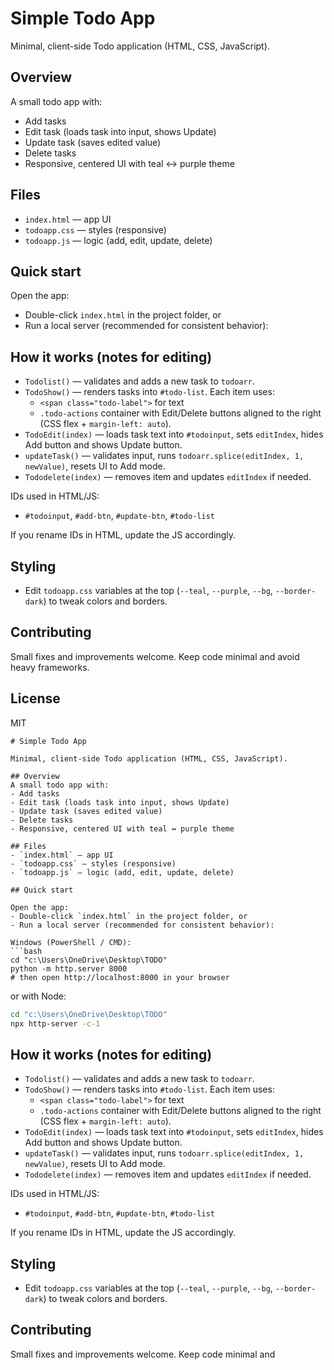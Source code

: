# Simple Todo App

Minimal, client-side Todo application (HTML, CSS, JavaScript).

## Overview
A small todo app with:
- Add tasks
- Edit task (loads task into input, shows Update)
- Update task (saves edited value)
- Delete tasks
- Responsive, centered UI with teal ↔ purple theme

## Files
- `index.html` — app UI
- `todoapp.css` — styles (responsive)
- `todoapp.js` — logic (add, edit, update, delete)

## Quick start

Open the app:
- Double-click `index.html` in the project folder, or
- Run a local server (recommended for consistent behavior):

## How it works (notes for editing)
- `Todolist()` — validates and adds a new task to `todoarr`.
- `TodoShow()` — renders tasks into `#todo-list`. Each item uses:
  - `<span class="todo-label">` for text
  - `.todo-actions` container with Edit/Delete buttons aligned to the right (CSS flex + `margin-left: auto`).
- `TodoEdit(index)` — loads task text into `#todoinput`, sets `editIndex`, hides Add button and shows Update button.
- `updateTask()` — validates input, runs `todoarr.splice(editIndex, 1, newValue)`, resets UI to Add mode.
- `Tododelete(index)` — removes item and updates `editIndex` if needed.

IDs used in HTML/JS:
- `#todoinput`, `#add-btn`, `#update-btn`, `#todo-list`

If you rename IDs in HTML, update the JS accordingly.

## Styling
- Edit `todoapp.css` variables at the top (`--teal`, `--purple`, `--bg`, `--border-dark`) to tweak colors and borders.

## Contributing
Small fixes and improvements welcome. Keep code minimal and avoid heavy frameworks.

## License
MIT
```// filepath: c:\Users\OneDrive\Desktop\TODO\README.md
# Simple Todo App

Minimal, client-side Todo application (HTML, CSS, JavaScript).

## Overview
A small todo app with:
- Add tasks
- Edit task (loads task into input, shows Update)
- Update task (saves edited value)
- Delete tasks
- Responsive, centered UI with teal ↔ purple theme

## Files
- `index.html` — app UI
- `todoapp.css` — styles (responsive)
- `todoapp.js` — logic (add, edit, update, delete)

## Quick start

Open the app:
- Double-click `index.html` in the project folder, or
- Run a local server (recommended for consistent behavior):

Windows (PowerShell / CMD):
```bash
cd "c:\Users\OneDrive\Desktop\TODO"
python -m http.server 8000
# then open http://localhost:8000 in your browser
```

or with Node:
```bash
cd "c:\Users\OneDrive\Desktop\TODO"
npx http-server -c-1
```

## How it works (notes for editing)
- `Todolist()` — validates and adds a new task to `todoarr`.
- `TodoShow()` — renders tasks into `#todo-list`. Each item uses:
  - `<span class="todo-label">` for text
  - `.todo-actions` container with Edit/Delete buttons aligned to the right (CSS flex + `margin-left: auto`).
- `TodoEdit(index)` — loads task text into `#todoinput`, sets `editIndex`, hides Add button and shows Update button.
- `updateTask()` — validates input, runs `todoarr.splice(editIndex, 1, newValue)`, resets UI to Add mode.
- `Tododelete(index)` — removes item and updates `editIndex` if needed.

IDs used in HTML/JS:
- `#todoinput`, `#add-btn`, `#update-btn`, `#todo-list`

If you rename IDs in HTML, update the JS accordingly.

## Styling
- Edit `todoapp.css` variables at the top (`--teal`, `--purple`, `--bg`, `--border-dark`) to tweak colors and borders.

## Contributing
Small fixes and improvements welcome. Keep code minimal and